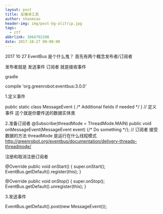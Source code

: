 ```yaml
---
layout: post
title: 反编译工具
author: shaomiao
header-img: img/post-bg-alitrip.jpg
tags:
  - ctf
abbrlink: 3864702200
date: 2017-10-27 00:00:00
---
```

2017 10 27
EventBus 是个什么鬼？
首先有两个概念发布者/订阅者

发布者就是 发送事件
订阅者 就是接收事件

gradle

compile 'org.greenrobot:eventbus:3.0.0'


1.定义事件

public static class MessageEvent { /* Additional fields if needed */ }
// 定义事件 这个就是你要传送的数据实体类

2.准备订阅者
@Subscribe(threadMode = ThreadMode.MAIN)
public void onMessageEvent(MessageEvent event) {/* Do something */};
// 订阅者 接受数据的方法 threadMode  是运行在什么线程模式
http://greenrobot.org/eventbus/documentation/delivery-threads-threadmode/

注册和取消注册订阅者

@Override
public void onStart() {
super.onStart();
EventBus.getDefault().register(this);
}

@Override
public void onStop() {
super.onStop();
EventBus.getDefault().unregister(this);
}

3.发送事件

EventBus.getDefault().post(new MessageEvent());
